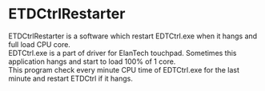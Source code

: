 ETDCtrlRestarter
================
ETDCtrlRestarter is a software which restart EDTCtrl.exe when it hangs and full load CPU core.  
EDTCtrl.exe is a part of driver for ElanTech touchpad. Sometimes this application hangs and start to load 100% of 1 core.  
This program check every minute CPU time of EDTCtrl.exe for the last minute and restart ETDCtrl if it hangs.  
